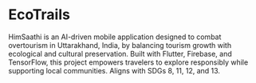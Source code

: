 # EcoTrails
HimSaathi is an AI-driven mobile application designed to combat overtourism in Uttarakhand, India, by balancing tourism growth with ecological and cultural preservation. Built with Flutter, Firebase, and TensorFlow, this project empowers travelers to explore responsibly while supporting local communities. Aligns with SDGs 8, 11, 12, and 13.
